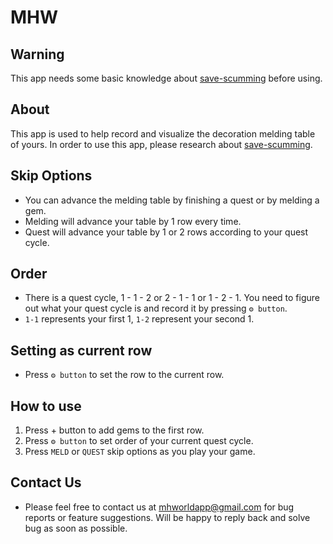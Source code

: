 # MHW

## Warning
This app needs some basic knowledge about [save-scumming](https://www.reddit.com/r/MonsterHunter/comments/7ztagi/savescumming_and_you_an_indepth_tutorial_on_how/?ref=share&ref_source=link) before using.

## About
This app is used to help record and visualize the decoration melding table of yours. In order to use this app, please research about [save-scumming](https://www.reddit.com/r/MonsterHunter/comments/7ztagi/savescumming_and_you_an_indepth_tutorial_on_how/?ref=share&ref_source=link).

## Skip Options
* You can advance the melding table by finishing a quest or by melding a gem.
* Melding will advance your table by 1 row every time.
* Quest will advance your table by 1 or 2 rows according to your quest cycle.

## Order
* There is a quest cycle, 1 - 1 - 2 or 2 - 1 - 1 or 1 - 2 - 1. You need to figure out what your quest cycle is and record it by pressing `⚙︎ button`.
* `1-1` represents your first 1, `1-2` represent your second 1.

## Setting as current row
* Press `⚙︎ button` to set the row to the current row.

## How to use
1. Press + button to add gems to the first row.
2. Press `⚙︎ button` to set order of your current quest cycle.
3. Press `MELD` or `QUEST` skip options as you play your game.

## Contact Us
* Please feel free to contact us at mhworldapp@gmail.com for bug reports or feature suggestions. Will be happy to reply back and solve bug as soon as possible.

